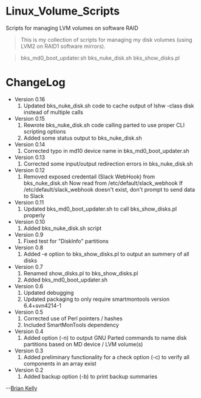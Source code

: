 # Linux_Volume_Scripts
<!--- Project=Linux-Volume-Scripts --->
<!--- MajorVersion=0 --->
<!--- MinorVersion=16 --->
<!--- PackageVersion=0 --->
<!--- MaintainerName="Brian Kelly" --->
<!--- MaintainerEmail=Github@Brian.Kelly.name --->
<!--- Depends="perl (>= 5.14.2), mdadm (>= 3.2.5), lvm2 (>= 2.02.66), smartmontools (>= 6.2+svn3841-1.2ubu)" --->
<!--- Description="Scripts to help manage LVM on software RAID (level 1)" --->

Scripts for managing LVM volumes on software RAID

> This is my collection of scripts for managing my disk volumes (using
> LVM2 on RAID1 software mirrors).

> bks_md0_boot_updater.sh
> bks_nuke_disk.sh
> bks_show_disks.pl


# ChangeLog
* Version 0.16
  1. Updated bks_nuke_disk.sh code to cache output of lshw -class disk instead of multiple calls
* Version 0.15
  1. Rewrote bks_nuke_disk.sh code calling parted to use proper CLI scripting options
  2. Added some status output to bks_nuke_disk.sh
* Version 0.14
  1. Corrected typo in md10 device name in bks_md0_boot_updater.sh
* Version 0.13
  1. Corrected some input/output redirection errors in bks_nuke_disk.sh
* Version 0.12
  1. Removed exposed credentail (Slack WebHook) from bks_nuke_disk.sh
     Now read from /etc/default/slack_webhook
     If /etc/default/slack_webhook doesn't exist, don't prompt to send data to Slack
* Version 0.11
  1. Updated bks_md0_boot_updater.sh to call bks_show_disks.pl properly
* Version 0.10
  1. Added bks_nuke_disk.sh script
* Version 0.9
  1. Fixed test for "DiskInfo" partitions
* Version 0.8
  1. Added -e option to bks_show_disks.pl to output an summery of all disks
* Version 0.7
  1. Renamed show_disks.pl to bks_show_disks.pl
  2. Added bks_md0_boot_updater.sh
* Version 0.6
  1. Updated debugging
  2. Updated packaging to only require smartmontools version 6.4+svn4214-1
* Version 0.5
  1. Corrected use of Perl pointers / hashes
  2. Included SmartMonTools dependency 
* Version 0.4
  1. Added option (-n) to output GNU Parted commands to name disk partitions based on MD device / LVM volume(s)
* Version 0.3
  1. Added preliminary functionality for a check option (-c) to verify all components in an array exist
* Version 0.2
  1. Added backup option (-b) to print backup summaries

--[Brian Kelly](https://github.com/hiwaybk)
